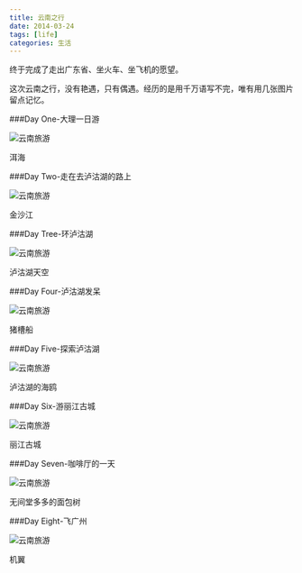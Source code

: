 ```yaml
---
title: 云南之行
date: 2014-03-24
tags: [life]
categories: 生活
---
```



终于完成了走出广东省、坐火车、坐飞机的愿望。

这次云南之行，没有艳遇，只有偶遇。经历的是用千万语写不完，唯有用几张图片留点记忆。
<!-- more -->

###Day One-大理一日游

![云南旅游](/images/1.jpg)

洱海

###Day Two-走在去泸沽湖的路上

![云南旅游](/images/2.jpg)

金沙江

###Day Tree-环泸沽湖

![云南旅游](/images/3.jpg)

泸沽湖天空

###Day Four-泸沽湖发呆

![云南旅游](/images/4.jpg)

猪槽船

###Day Five-探索泸沽湖

![云南旅游](/images/5.jpg)

泸沽湖的海鸥

###Day Six-游丽江古城


![云南旅游](/images/6.jpg)

丽江古城

###Day Seven-咖啡厅的一天

![云南旅游](/images/8.jpg)

无间堂多多的面包树

###Day Eight-飞广州

![云南旅游](/images/9.jpg)

机翼
